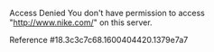 Access Denied You don't have permission to access "http://www.nike.com/" on this server.

Reference #18.3c3c7c68.1600404420.1379e7a7